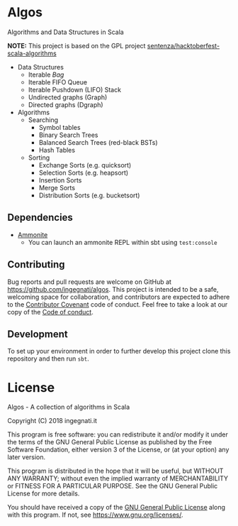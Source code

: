 # Algos
Algorithms and Data Structures in Scala

**NOTE:** This project is based on the GPL project [sentenza/hacktoberfest-scala-algorithms][hacktoberfest]

- Data Structures
  - Iterable _Bag_
  - Iterable FIFO Queue
  - Iterable Pushdown (LIFO) Stack
  - Undirected graphs (Graph)
  - Directed graphs (Dgraph)  
- Algorithms
  - Searching
    - Symbol tables
    - Binary Search Trees
    - Balanced Search Trees (red-black BSTs)
    - Hash Tables
  - Sorting
    - Exchange Sorts (e.g. quicksort)
    - Selection Sorts (e.g. heapsort)
    - Insertion Sorts
    - Merge Sorts
    - Distribution Sorts (e.g. bucketsort)
    
## Dependencies

- [Ammonite](http://ammonite.io)
  - You can launch an ammonite REPL within sbt using `test:console`
  
## Contributing

Bug reports and pull requests are welcome on GitHub at
<https://github.com/ingegnati/algos>. This project is intended to be a safe,
welcoming space for collaboration, and contributors are expected to adhere to
the [Contributor Covenant](http://contributor-covenant.org) code of conduct.
Feel free to take a look at our copy of the [Code of conduct](code-of-conduct.md).

## Development

To set up your environment in order to further develop this project
clone this repository and then run `sbt`.

# License

Algos - A collection of algorithms in Scala

Copyright (C) 2018  ingegnati.it

This program is free software: you can redistribute it and/or modify
it under the terms of the GNU General Public License as published by
the Free Software Foundation, either version 3 of the License, or
(at your option) any later version.

This program is distributed in the hope that it will be useful,
but WITHOUT ANY WARRANTY; without even the implied warranty of
MERCHANTABILITY or FITNESS FOR A PARTICULAR PURPOSE.  See the
GNU General Public License for more details.

You should have received a copy of the [GNU General Public License](LICENSE)
along with this program. If not, see <https://www.gnu.org/licenses/>.

[hacktoberfest]: https://github.com/sentenza/hacktoberfest-scala-algorithms

